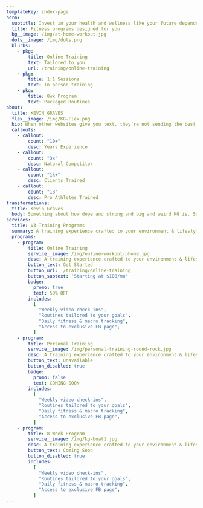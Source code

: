 ```yaml
---
templateKey: index-page
hero:
  subtitle: Invest in your health and wellness like your future depends on it
  title: Fitness programs designed for you
  bg__image: /img/at-home-workout.jpg
  dots__image: /img/dots.png
  blurbs:
    - pkg:
        title: Online Training
        text: Tailored to you
        url: /training/online-training
    - pkg:
        title: 1:1 Sessions
        text: In person training
    - pkg:
        title: 8wk Program
        text: Packaged Routines
about:
  title: KEVIN GRAVES
  flex__image: /img/KG-Flex.png
  bio: When other websites give you text, they’re not sending the best. They’re not sending you, they’re sending words that have lots of problems and they’re bringing those problems with us. They’re bringing mistakes. They’re bringing misspellings. They’re typists… And some, I assume, are good words. We have so many things that we have to do better... and certainly ipsum is one of them.
  callouts:
    - callout:
        count: "10+"
        desc: Years Experience
    - callout:
        count: "3x"
        desc: Natural Competitor
    - callout:
        count: "1k+"
        desc: Clients Trained
    - callout:
        count: "18"
        desc: Pro Athletes Trained
transformations:
  title: Kevin Graves
  body: Something about how dope and strong and big and weird KG is. Something about how dope and strong and big and weird KG is. Something about how dope and strong and big and weird KG is.
services:
  title: V3 Training Programs
  summary: A training experience crafted to your environment & lifestyle.
  programs:
    - program:
        title: Online Training
        service__image: /img/online-workout-phone.jpg
        desc: A training experience crafted to your environment & lifestyle
        button_text: Get Started
        button_url:  /training/online-training
        button_subtext: 'Starting at $100/mo'
        badge:
          promo: true
          text: 50% OFF
        includes:
          [
            "Weekly video check-ins",
            "Routines tailored to your goals",
            "Daily fitness & macro tracking",
            "Access to exclusive FB page",
          ]
    - program:
        title: Personal Training
        service__image: /img/personal-training-round-rock.jpg
        desc: A training experience crafted to your environment & lifestyle
        button_text: Unavailable
        button_disabled: true
        badge:
          promo: false
          text: COMING SOON
        includes:
          [
            "Weekly video check-ins",
            "Routines tailored to your goals",
            "Daily fitness & macro tracking",
            "Access to exclusive FB page",
          ]
    - program:
        title: 8 Week Program
        service__image: /img/kg-boat1.jpg
        desc: A training experience crafted to your environment & lifestyle
        button_text: Coming Soon
        button_disabled: true
        includes:
          [
            "Weekly video check-ins",
            "Routines tailored to your goals",
            "Daily fitness & macro tracking",
            "Access to exclusive FB page",
          ]
---
```

